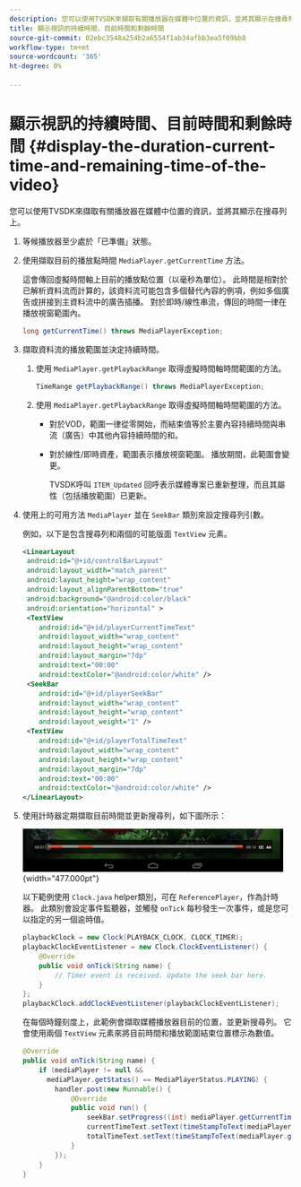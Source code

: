 ```yaml
---
description: 您可以使用TVSDK來擷取有關播放器在媒體中位置的資訊，並將其顯示在搜尋列上。
title: 顯示視訊的持續時間、目前時間和剩餘時間
source-git-commit: 02ebc3548a254b2a6554f1ab34afbb3ea5f09bb8
workflow-type: tm+mt
source-wordcount: '365'
ht-degree: 0%

---
```


# 顯示視訊的持續時間、目前時間和剩餘時間 {#display-the-duration-current-time-and-remaining-time-of-the-video}

您可以使用TVSDK來擷取有關播放器在媒體中位置的資訊，並將其顯示在搜尋列上。

1. 等候播放器至少處於「已準備」狀態。
1. 使用擷取目前的播放點時間 `MediaPlayer.getCurrentTime` 方法。

   這會傳回虛擬時間軸上目前的播放點位置（以毫秒為單位）。 此時間是相對於已解析資料流而計算的，該資料流可能包含多個替代內容的例項，例如多個廣告或拼接到主資料流中的廣告插播。 對於即時/線性串流，傳回的時間一律在播放視窗範圍內。

   ```java
   long getCurrentTime() throws MediaPlayerException;
   ```

1. 擷取資料流的播放範圍並決定持續時間。
   1. 使用 `MediaPlayer.getPlaybackRange` 取得虛擬時間軸時間範圍的方法。

      ```java
      TimeRange getPlaybackRange() throws MediaPlayerException;
      ```

   1. 使用 `MediaPlayer.getPlaybackRange` 取得虛擬時間軸時間範圍的方法。

      * 對於VOD，範圍一律從零開始，而結束值等於主要內容持續時間與串流（廣告）中其他內容持續時間的和。
      * 對於線性/即時資產，範圍表示播放視窗範圍。 播放期間，此範圍會變更。

        TVSDK呼叫 `ITEM_Updated` 回呼表示媒體專案已重新整理，而且其屬性（包括播放範圍）已更新。

1. 使用上的可用方法 `MediaPlayer` 並在 `SeekBar` 類別來設定搜尋列引數。

   例如，以下是包含搜尋列和兩個的可能版面 `TextView` 元素。

   ```xml
   <LinearLayout 
    android:id="@+id/controlBarLayout" 
    android:layout_width="match_parent" 
    android:layout_height="wrap_content" 
    android:layout_alignParentBottom="true" 
    android:background="@android:color/black" 
    android:orientation="horizontal" > 
    <TextView 
       android:id="@+id/playerCurrentTimeText" 
       android:layout_width="wrap_content" 
       android:layout_height="wrap_content" 
       android:layout_margin="7dp" 
       android:text="00:00" 
       android:textColor="@android:color/white" /> 
    <SeekBar 
       android:id="@+id/playerSeekBar" 
       android:layout_width="wrap_content" 
       android:layout_height="wrap_content" 
       android:layout_weight="1" /> 
    <TextView 
       android:id="@+id/playerTotalTimeText" 
       android:layout_width="wrap_content" 
       android:layout_height="wrap_content" 
       android:layout_margin="7dp" 
       android:text="00:00" 
       android:textColor="@android:color/white" /> 
   </LinearLayout>
   ```

1. 使用計時器定期擷取目前時間並更新搜尋列，如下圖所示：

   <!--<a id="fig_689CEDDD02094C0C8E91C5195F8EAD3F"></a>-->

   ![](assets/seek-bar.jpg){width="477.000pt"}

   以下範例使用 `Clock.java` helper類別，可在 `ReferencePlayer`，作為計時器。 此類別會設定事件監聽器，並觸發 `onTick` 每秒發生一次事件，或是您可以指定的另一個逾時值。

   ```java
   playbackClock = new Clock(PLAYBACK_CLOCK, CLOCK_TIMER); 
   playbackClockEventListener = new Clock.ClockEventListener() { 
       @Override 
       public void onTick(String name) { 
           // Timer event is received. Update the seek bar here. 
       } 
   }; 
   playbackClock.addClockEventListener(playbackClockEventListener);
   ```

   在每個時鐘刻度上，此範例會擷取媒體播放器目前的位置，並更新搜尋列。 它會使用兩個 `TextView` 元素來將目前時間和播放範圍結束位置標示為數值。

   ```java
   @Override 
   public void onTick(String name) { 
       if (mediaPlayer != null &&  
         mediaPlayer.getStatus() == MediaPlayerStatus.PLAYING) { 
           handler.post(new Runnable() { 
               @Override 
               public void run() { 
                   seekBar.setProgress((int) mediaPlayer.getCurrentTime()); 
                   currentTimeText.setText(timeStampToText(mediaPlayer.getCurrentTime())); 
                   totalTimeText.setText(timeStampToText(mediaPlayer.getPlaybackRange().getEnd())); 
               } 
           }); 
       } 
   } 
   ```
